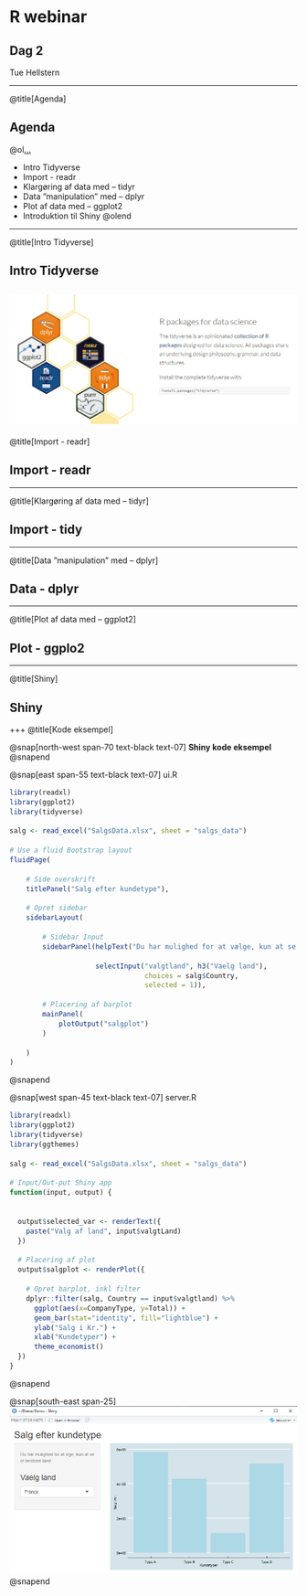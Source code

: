 # R **webinar**
## Dag 2

Tue Hellstern

---
@title[Agenda]
## Agenda

@ol[...](false)
- Intro Tidyverse
- Import - readr
- Klargøring af data med – tidyr
- Data ”manipulation” med – dplyr
- Plot af data med – ggplot2
- Introduktion til Shiny
@olend

---
@title[Intro Tidyverse]
## Intro Tidyverse
![](img/tidyverse.jpg)
---
@title[Import - readr]
## Import - readr

---
@title[Klargøring af data med – tidyr]
## Import - tidy

---
@title[Data ”manipulation” med – dplyr]
## Data - dplyr

---
@title[Plot af data med – ggplot2]
## Plot - ggplo2

---
@title[Shiny]
## Shiny

+++
@title[Kode eksempel]

@snap[north-west span-70 text-black text-07]
**Shiny kode eksempel**
@snapend

@snap[east span-55 text-black text-07]
ui.R
```r zoom-05
library(readxl)
library(ggplot2)
library(tidyverse)

salg <- read_excel("SalgsData.xlsx", sheet = "salgs_data")

# Use a fluid Bootstrap layout
fluidPage(    
    
    # Side overskrift
    titlePanel("Salg efter kundetype"),
    
    # Opret sidebar
    sidebarLayout(      
        
        # Sidebar Input
        sidebarPanel(helpText("Du har mulighed for at vælge, kun at se et bestemt land"), 
                     
                     selectInput("valgtland", h3("Vaelg land"), 
                                 choices = salg$Country, 
                                 selected = 1)),
        
        # Placering af barplot
        mainPanel(
            plotOutput("salgplot")  
        )
        
    )
)
```
@snapend

@snap[west span-45 text-black text-07]
server.R
```r zoom-05
library(readxl)
library(ggplot2)
library(tidyverse)
library(ggthemes)

salg <- read_excel("SalgsData.xlsx", sheet = "salgs_data")

# Input/Out-put Shiny app
function(input, output) {

  
  output$selected_var <- renderText({ 
    paste("Valg af land", input$valgtLand)
  })
    
  # Placering af plot
  output$salgplot <- renderPlot({
    
    # Opret barplot, inkl filter
    dplyr::filter(salg, Country == input$valgtland) %>%
      ggplot(aes(x=CompanyType, y=Total)) +
      geom_bar(stat="identity", fill="lightblue") + 
      ylab("Salg i Kr.") +
      xlab("Kundetyper") + 
      theme_economist()
  })
}
```
@snapend

@snap[south-east span-25]
![](assets/img/kundetype.png)
@snapend